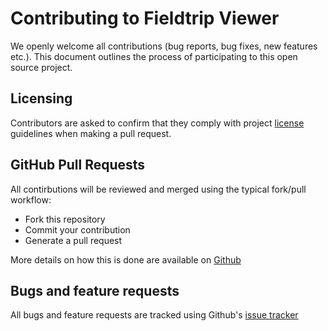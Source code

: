 # Contributing to Fieldtrip Viewer

We openly welcome all contributions (bug reports, bug fixes, new features etc.). This document outlines the process of participating to this open source project.

## Licensing

Contributors are asked to confirm that they comply with project [license](https://github.com/edina/fieldtrip-viewer/blob/master/LICENSE) guidelines when making a pull request.

## GitHub Pull Requests

All contirbutions will be reviewed and merged using the typical fork/pull workflow:

* Fork this repository
* Commit your contribution
* Generate a pull request

More details on how this is done are available on [Github](https://help.github.com/articles/creating-a-pull-request/)

## Bugs and feature requests

All bugs and feature requests are tracked using Github's [issue tracker](https://github.com/edina/fieldtrip-viewer/issues)
